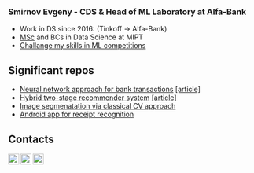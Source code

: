 ### Smirnov Evgeny - CDS & Head of ML Laboratory at Alfa-Bank

- Work in DS since 2016: (Tinkoff → Alfa-Bank)
- [MSc](http://www.machinelearning.ru/wiki/images/c/c5/Smirnov2018MThesis.pdf) and BCs in Data Science at MIPT
- [Challange my skills in ML competitions](https://boosters.pro/user/evgeny)

## Significant repos
- [Neural network approach for bank transactions](https://github.com/smirnovevgeny/AlfaBattle2.0) [[article]](https://habr.com/ru/company/tinkoff/blog/454818/)
- [Hybrid two-stage recommender system](https://github.com/smirnovevgeny/RekkoChallenge) [[article]](https://habr.com/ru/company/alfa/blog/551130/)
- [Image segmenatation via classical CV approach](https://github.com/smirnovevgeny/Pattern-recognition)
- [Android app for receipt recognition](https://github.com/smirnovevgeny/yourreceipts)



## Contacts

[<img align="left" alt="Smirnov Evgeny | LinkedIn" width="22px" src="https://upload.wikimedia.org/wikipedia/commons/thumb/c/c9/Linkedin.svg/1200px-Linkedin.svg.png" />][linkedin]
[<img align="left" alt="Smirnov Evgeny | ods.ai" width="22px" src="https://cdn.worldvectorlogo.com/logos/slack-1.svg" />][ods]
[<img align="left" alt="Smirnov Evgeny | ods.ai" width="22px" src="https://habrastorage.org/r/w1560/webt/f1/lq/ka/f1lqkaveikdfqkb_rip_4vq4s_8.png" />][ods]


<!--
**smirnovevgeny/smirnovevgeny** is a ✨ _special_ ✨ repository because its `README.md` (this file) appears on your GitHub profile.

Here are some ideas to get you started:

- 🔭 I’m currently working on ...
- 🌱 I’m currently learning ...
- 👯 I’m looking to collaborate on ...
- 🤔 I’m looking for help with ...
- 💬 Ask me about ...
- 📫 How to reach me: ...
- 😄 Pronouns: ...
- ⚡ Fun fact: ...
-->
[ods]: https://opendatascience.slack.com/team/U4AQM4FV0
[linkedin]: https://www.linkedin.com/in/smirnov-evgeny/
[habr]: https://habr.com/ru/users/smirnovevgeny/
